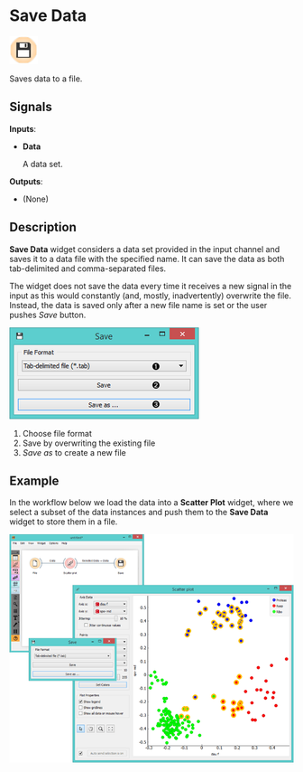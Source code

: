 Save Data
=========

![Save widget icon](icons/save.png)

Saves data to a file.

Signals
-------

**Inputs**:

- **Data**

  A data set.

**Outputs**:

- (None)

Description
-----------

**Save Data** widget considers a data set provided in the input channel and saves
it to a data file with the specified name. It can save the data as both tab-delimited
and comma-separated files.

The widget does not save the data every time it receives a
new signal in the input as this would constantly (and, mostly,
inadvertently) overwrite the file. Instead, the data is saved only after
a new file name is set or the user pushes *Save* button.

![File widget with loaded Iris data set](images/Save-stamped.png)

1. Choose file format
2. Save by overwriting the existing file
3. *Save as* to create a new file

Example
-------

In the workflow below we load the data into a **Scatter Plot** widget, where
we select a subset of the data instances and push them to the **Save Data** widget to
store them in a file.

<img src="images/Save-Workflow.png" alt="image" width="600">
